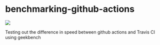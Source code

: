 # benchmarking-github-actions

![](https://img.shields.io/badge/MULTI%20CORE-1411-BLUE)

Testing out the difference in speed between github actions and Travis CI using geekbench
